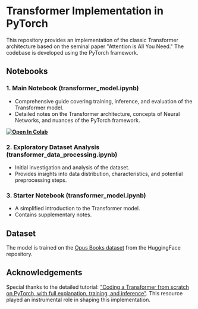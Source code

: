 # Transformer Implementation in PyTorch

This repository provides an implementation of the classic Transformer architecture based on the seminal paper "Attention is All You Need." The codebase is developed using the PyTorch framework.

## Notebooks

### 1. Main Notebook (transformer_model.ipynb)

- Comprehensive guide covering training, inference, and evaluation of the Transformer model.
- Detailed notes on the Transformer architecture, concepts of Neural Networks, and nuances of the PyTorch framework.

**[![Open In Colab](https://colab.research.google.com/assets/colab-badge.svg)](https://colab.research.google.com/drive/1W12kswh2dB3Ec3TQ-klMjOrQW0AJFIFQ?usp=sharing)**

### 2. Exploratory Dataset Analysis (transformer_data_processing.ipynb)

- Initial investigation and analysis of the dataset.
- Provides insights into data distribution, characteristics, and potential preprocessing steps.

### 3. Starter Notebook (transformer_model.ipynb)

- A simplified introduction to the Transformer model.
- Contains supplementary notes.

## Dataset

The model is trained on the [Opus Books dataset](https://huggingface.co/datasets/opus_books) from the HuggingFace repository.

## Acknowledgements

Special thanks to the detailed tutorial: ["Coding a Transformer from scratch on PyTorch, with full explanation, training, and inference"](https://www.youtube.com/watch?v=ISNdQcPhsts). This resource played an instrumental role in shaping this implementation.
